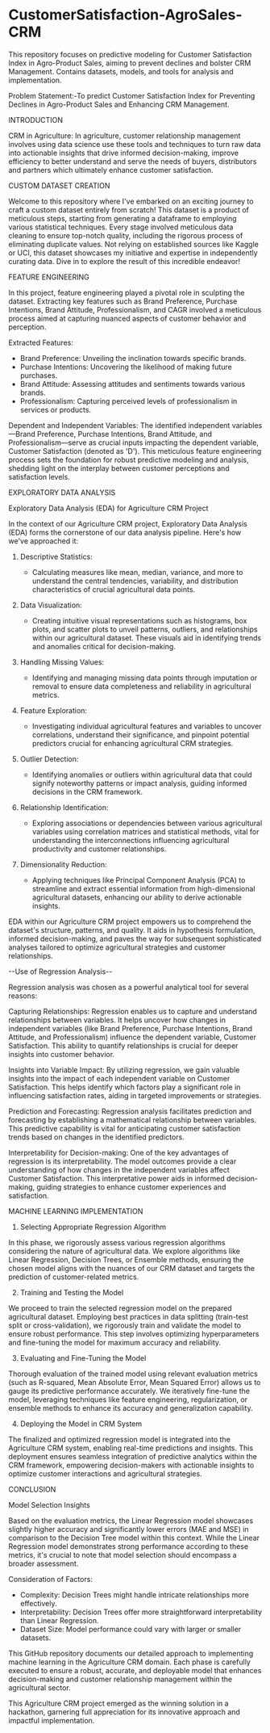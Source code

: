 # CustomerSatisfaction-AgroSales-CRM
This repository focuses on predictive modeling for Customer Satisfaction Index in Agro-Product Sales, aiming to prevent declines and bolster CRM Management. Contains datasets, models, and tools for analysis and implementation.

Problem Statement:-To predict Customer Satisfaction Index for Preventing Declines in Agro-Product Sales and Enhancing CRM Management.

INTRODUCTION

CRM in Agriculture:
In agriculture, customer relationship management involves using data science use these tools and techniques to turn raw data into actionable insights that drive informed decision-making, improve efficiency to better understand and serve the needs of buyers, distributors and partners which ultimately enhance customer satisfaction.

CUSTOM DATASET CREATION

Welcome to this repository where I've embarked on an exciting journey to craft a custom dataset entirely from scratch! This dataset is a product of meticulous steps, starting from generating a dataframe to employing various statistical techniques. Every stage involved meticulous data cleaning to ensure top-notch quality, including the rigorous process of eliminating duplicate values. Not relying on established sources like Kaggle or UCI, this dataset showcases my initiative and expertise in independently curating data. Dive in to explore the result of this incredible endeavor!

FEATURE ENGINEERING

In this project, feature engineering played a pivotal role in sculpting the dataset. Extracting key features such as Brand Preference, Purchase Intentions, Brand Attitude, Professionalism, and CAGR involved a meticulous process aimed at capturing nuanced aspects of customer behavior and perception.

Extracted Features:
- Brand Preference: Unveiling the inclination towards specific brands.
- Purchase Intentions: Uncovering the likelihood of making future purchases.
- Brand Attitude: Assessing attitudes and sentiments towards various brands.
- Professionalism: Capturing perceived levels of professionalism in services or products.

Dependent and Independent Variables:
The identified independent variables—Brand Preference, Purchase Intentions, Brand Attitude, and Professionalism—serve as crucial inputs impacting the dependent variable, Customer Satisfaction (denoted as 'D'). This meticulous feature engineering process sets the foundation for robust predictive modeling and analysis, shedding light on the interplay between customer perceptions and satisfaction levels.

EXPLORATORY DATA ANALYSIS

Exploratory Data Analysis (EDA) for Agriculture CRM Project

In the context of our Agriculture CRM project, Exploratory Data Analysis (EDA) forms the cornerstone of our data analysis pipeline. Here's how we've approached it:

1. Descriptive Statistics:
   - Calculating measures like mean, median, variance, and more to understand the central tendencies, variability, and distribution characteristics of crucial agricultural data points.

2. Data Visualization:
   - Creating intuitive visual representations such as histograms, box plots, and scatter plots to unveil patterns, outliers, and relationships within our agricultural dataset. These visuals aid in identifying trends and anomalies critical for decision-making.

3. Handling Missing Values:
   - Identifying and managing missing data points through imputation or removal to ensure data completeness and reliability in agricultural metrics.

4. Feature Exploration:
   - Investigating individual agricultural features and variables to uncover correlations, understand their significance, and pinpoint potential predictors crucial for enhancing agricultural CRM strategies.

5. Outlier Detection:
   - Identifying anomalies or outliers within agricultural data that could signify noteworthy patterns or impact analysis, guiding informed decisions in the CRM framework.

6. Relationship Identification:
   - Exploring associations or dependencies between various agricultural variables using correlation matrices and statistical methods, vital for understanding the interconnections influencing agricultural productivity and customer relationships.

7. Dimensionality Reduction:
   - Applying techniques like Principal Component Analysis (PCA) to streamline and extract essential information from high-dimensional agricultural datasets, enhancing our ability to derive actionable insights.

EDA within our Agriculture CRM project empowers us to comprehend the dataset's structure, patterns, and quality. It aids in hypothesis formulation, informed decision-making, and paves the way for subsequent sophisticated analyses tailored to optimize agricultural strategies and customer relationships.

--Use of Regression Analysis--

Regression analysis was chosen as a powerful analytical tool for several reasons:

Capturing Relationships:
Regression enables us to capture and understand relationships between variables. It helps uncover how changes in independent variables (like Brand Preference, Purchase Intentions, Brand Attitude, and Professionalism) influence the dependent variable, Customer Satisfaction. This ability to quantify relationships is crucial for deeper insights into customer behavior.

Insights into Variable Impact:
By utilizing regression, we gain valuable insights into the impact of each independent variable on Customer Satisfaction. This helps identify which factors play a significant role in influencing satisfaction rates, aiding in targeted improvements or strategies.

Prediction and Forecasting:
Regression analysis facilitates prediction and forecasting by establishing a mathematical relationship between variables. This predictive capability is vital for anticipating customer satisfaction trends based on changes in the identified predictors.

Interpretability for Decision-making:
One of the key advantages of regression is its interpretability. The model outcomes provide a clear understanding of how changes in the independent variables affect Customer Satisfaction. This interpretative power aids in informed decision-making, guiding strategies to enhance customer experiences and satisfaction.

MACHINE LEARNING IMPLEMENTATION 

1. Selecting Appropriate Regression Algorithm

In this phase, we rigorously assess various regression algorithms considering the nature of agricultural data. We explore algorithms like Linear Regression, Decision Trees, or Ensemble methods, ensuring the chosen model aligns with the nuances of our CRM dataset and targets the prediction of customer-related metrics.

2. Training and Testing the Model

We proceed to train the selected regression model on the prepared agricultural dataset. Employing best practices in data splitting (train-test split or cross-validation), we rigorously train and validate the model to ensure robust performance. This step involves optimizing hyperparameters and fine-tuning the model for maximum accuracy and reliability.

3. Evaluating and Fine-Tuning the Model

Thorough evaluation of the trained model using relevant evaluation metrics (such as R-squared, Mean Absolute Error, Mean Squared Error) allows us to gauge its predictive performance accurately. We iteratively fine-tune the model, leveraging techniques like feature engineering, regularization, or ensemble methods to enhance its accuracy and generalization capability.

4. Deploying the Model in CRM System

The finalized and optimized regression model is integrated into the Agriculture CRM system, enabling real-time predictions and insights. This deployment ensures seamless integration of predictive analytics within the CRM framework, empowering decision-makers with actionable insights to optimize customer interactions and agricultural strategies.

CONCLUSION

Model Selection Insights

Based on the evaluation metrics, the Linear Regression model showcases slightly higher accuracy and significantly lower errors (MAE and MSE) in comparison to the Decision Tree model within this context. While the Linear Regression model demonstrates strong performance according to these metrics, it's crucial to note that model selection should encompass a broader assessment.

Consideration of Factors:

- Complexity: Decision Trees might handle intricate relationships more effectively.
- Interpretability: Decision Trees offer more straightforward interpretability than Linear Regression.
- Dataset Size: Model performance could vary with larger or smaller datasets.

This GitHub repository documents our detailed approach to implementing machine learning in the Agriculture CRM domain. Each phase is carefully executed to ensure a robust, accurate, and deployable model that enhances decision-making and customer relationship management within the agricultural sector.

This Agriculture CRM project emerged as the winning solution in a hackathon, garnering full appreciation for its innovative approach and impactful implementation.
